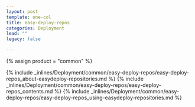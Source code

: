 ```yaml
---
layout: post
template: one-col
title: easy-deploy-repos
categories: Deployment
lead: ""
legacy: false

---
```

{% assign product = "common" %}

{% include _inlines/Deployment/common/easy-deploy-repos/easy-deploy-repos_about-easydeploy-repositories.md %}
{% include _inlines/Deployment/common/easy-deploy-repos/easy-deploy-repos_contents.md %}
{% include _inlines/Deployment/common/easy-deploy-repos/easy-deploy-repos_using-easydeploy-repositories.md %}
